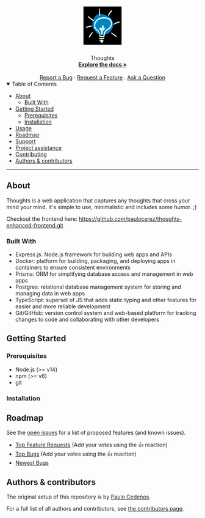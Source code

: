 <h1 align="center">
  <a href="https://github.com/paulocerez/thoughts-enhanced">
    <!-- Please provide path to your logo here -->
    <img src="./client/public/thoughts_logo.png" alt="Logo" width="100" height="100">
  </a>
</h1>

<div align="center">
  Thoughts
  <br />
  <a href="#about"><strong>Explore the docs »</strong></a>
  <br />
  <br />
  <a href="https://github.com/paulocerez/thoughts-enhanced/issues/new?assignees=&labels=bug&template=01_BUG_REPORT.md&title=bug%3A+">Report a Bug</a>
  ·
  <a href="https://github.com/paulocerez/thoughts-enhanced/issues/new?assignees=&labels=enhancement&template=02_FEATURE_REQUEST.md&title=feat%3A+">Request a Feature</a>
  .
  <a href="https://github.com/paulocerez/thoughts-enhanced/issues/new?assignees=&labels=question&template=04_SUPPORT_QUESTION.md&title=support%3A+">Ask a Question</a>
</div>

<details open="open">
<summary>Table of Contents</summary>

- [About](#about)
  - [Built With](#built-with)
- [Getting Started](#getting-started)
  - [Prerequisites](#prerequisites)
  - [Installation](#installation)
- [Usage](#usage)
- [Roadmap](#roadmap)
- [Support](#support)
- [Project assistance](#project-assistance)
- [Contributing](#contributing)
- [Authors & contributors](#authors--contributors)

</details>

---

## About
Thoughts is a web application that captures any thoughts that cross your mind your mind. It's simple to use, minimalistic and includes some humor. ;) 

Checkout the frontend here: https://github.com/paulocerez/thoughts-enhanced-frontend.git


### Built With
- Express.js: Node.js framework for building web apps and APIs
- Docker: platform for building, packaging, and deploying apps in containers to ensure consistent environments
- Prisma: ORM for simplifying database access and management in web apps
- Postgres: relational database management system for storing and managing data in web apps
- TypeScript: superset of JS that adds static typing and other features for easier and more reliable development
- Git/GitHub: version control system and web-based platform for tracking changes to code and collaborating with other developers


## Getting Started

### Prerequisites
- Node.js (>= v14)
- npm (>= v6)
- git

### Installation


## Roadmap


See the [open issues](https://github.com/paulocerez/thoughts-enhanced/issues) for a list of proposed features (and known issues).

- [Top Feature Requests](https://github.com/paulocerez/thoughts-enhanced/issues?q=label%3Aenhancement+is%3Aopen+sort%3Areactions-%2B1-desc) (Add your votes using the 👍 reaction)
- [Top Bugs](https://github.com/paulocerez/thoughts-enhanced/issues?q=is%3Aissue+is%3Aopen+label%3Abug+sort%3Areactions-%2B1-desc) (Add your votes using the 👍 reaction)
- [Newest Bugs](https://github.com/paulocerez/thoughts-enhanced/issues?q=is%3Aopen+is%3Aissue+label%3Abug)

## Authors & contributors

The original setup of this repository is by [Paulo Cedeños](https://github.com/paulocerez).

For a full list of all authors and contributors, see [the contributors page](https://github.com/paulocerez/thoughts-enhanced/contributors).



